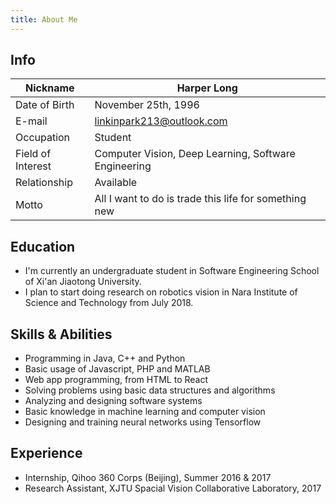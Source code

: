 ```yaml
---
title: About Me
---
```


## Info
| Nickname          | Harper Long                                          |
|-------------------|------------------------------------------------------|
| Date of Birth     | November 25th, 1996                                  |
| E-mail            | <linkinpark213@outlook.com>                          |
| Occupation        | Student                                              |
| Field of Interest | Computer Vision, Deep Learning, Software Engineering |
| Relationship      | Available                                            |
| Motto             | All I want to do is trade this life for something new|

## Education
* I'm currently an undergraduate student in Software Engineering School of Xi'an Jiaotong University.
* I plan to start doing research on robotics vision in Nara Institute of Science and Technology from July 2018.

## Skills & Abilities
* Programming in Java, C++ and Python
* Basic usage of Javascript, PHP and MATLAB
* Web app programming, from HTML to React
* Solving problems using basic data structures and algorithms
* Analyzing and designing software systems
* Basic knowledge in machine learning and computer vision
* Designing and training neural networks using Tensorflow

## Experience
* Internship, Qihoo 360 Corps (Beijing), Summer 2016 & 2017
* Research Assistant, XJTU Spacial Vision Collaborative Laboratory, 2017
